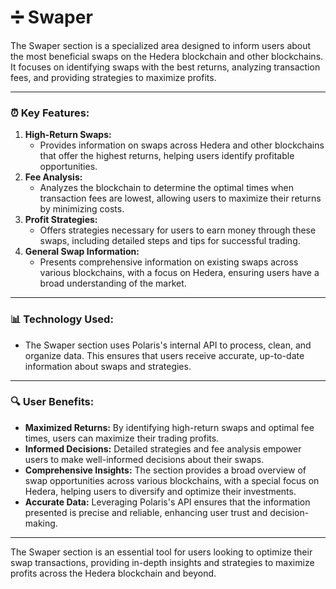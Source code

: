 # ➗ Swaper

The Swaper section is a specialized area designed to inform users about the most beneficial swaps on the Hedera blockchain and other blockchains. It focuses on identifying swaps with the best returns, analyzing transaction fees, and providing strategies to maximize profits.

***

### **⏰ Key Features:**

1. **High-Return Swaps:**
   * Provides information on swaps across Hedera and other blockchains that offer the highest returns, helping users identify profitable opportunities.
2. **Fee Analysis:**
   * Analyzes the blockchain to determine the optimal times when transaction fees are lowest, allowing users to maximize their returns by minimizing costs.
3. **Profit Strategies:**
   * Offers strategies necessary for users to earn money through these swaps, including detailed steps and tips for successful trading.
4. &#x20;**General Swap Information:**
   * Presents comprehensive information on existing swaps across various blockchains, with a focus on Hedera, ensuring users have a broad understanding of the market.

***

### **📊 Technology Used:**

* The Swaper section uses Polaris's internal API to process, clean, and organize data. This ensures that users receive accurate, up-to-date information about swaps and strategies.

***

### **🔍 User Benefits:**

* **Maximized Returns:** By identifying high-return swaps and optimal fee times, users can maximize their trading profits.
* **Informed Decisions:** Detailed strategies and fee analysis empower users to make well-informed decisions about their swaps.
* **Comprehensive Insights:** The section provides a broad overview of swap opportunities across various blockchains, with a special focus on Hedera, helping users to diversify and optimize their investments.
* **Accurate Data:** Leveraging Polaris's API ensures that the information presented is precise and reliable, enhancing user trust and decision-making.

***

The Swaper section is an essential tool for users looking to optimize their swap transactions, providing in-depth insights and strategies to maximize profits across the Hedera blockchain and beyond.
